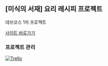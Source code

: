 ## [미식의 서재] 요리 레시피 프로젝트

데브코스 1차 프로젝트

[사이트 바로가기](https://recipe-project-seven.vercel.app/)

### 프로젝트 관리
<a href="https://trello.com/invite/b/66bdf8afbf7fa084327cc8eb/ATTI810c3aafa5bc0d3582521191c7c7a129272B8EE8/recipe-project" target="_blank">
  <img src=https://img.shields.io/badge/Trello-%23026AA7.svg?style=for-the-badge&logo=Trello&logoColor=white alt=Trello style="margin-bottom: 5px;" />
</a>
